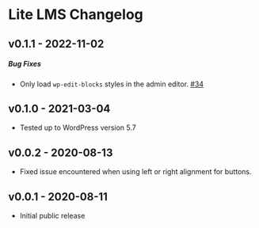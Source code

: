 Lite LMS Changelog
==================

v0.1.1 - 2022-11-02
-------------------

##### Bug Fixes

+ Only load  `wp-edit-blocks` styles in the admin editor. [#34](https://github.com/gocodebox/lifterlms-lite-lms-progress-tracker/issues/34)


v0.1.0 - 2021-03-04
-------------------

+ Tested up to WordPress version 5.7


v0.0.2 - 2020-08-13
-------------------

+ Fixed issue encountered when using left or right alignment for buttons.


v0.0.1 - 2020-08-11
-------------------

+ Initial public release
